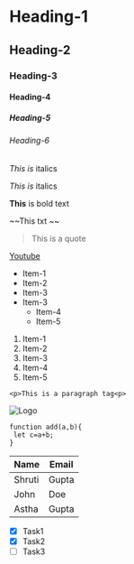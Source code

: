 <!-- Headings -->
# Heading-1

## Heading-2

### Heading-3

#### Heading-4

##### Heading-5

###### Heading-6

<!-- Italics -->

_This is_ italics

_This is_ italics

__This__ is bold text
<!-- Strikethrough -->
~~This txt ~~

<!---BlockQuote--->
>This is a quote

<!--Links-->

[Youtube](https://www.youtube.com/watch?v=HUBNt18RFbo)

<!---Unordered List-->
* Item-1
* Item-2
* Item-3
* Item-3
  * Item-4
  * Item-5

<!---Ordered  List -->
1. Item-1
1. Item-2
1. Item-3
1. Item-4
1. Item-5

<!----Inline Code Blocks-->

`<p>This is a paragraph tag<p>`

<!---Images-->
![Logo](mountain-g8d14f9f91_640.jpg)

<!---GitHub Markdown --->
```javacript
function add(a,b){
 let c=a+b;
}
```

<!--Tables-->
|  Name  |  Email  |
|--------|---------|
|Shruti  | Gupta   |
|John    | Doe     |
|Astha   | Gupta   |

<!---Task List -->
* [x] Task1
* [x] Task2
* [ ] Task3
